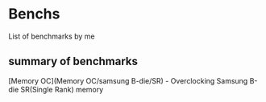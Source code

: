 # Benchs
List of benchmarks by me
## summary of benchmarks
[Memory OC](Memory OC/samsung B-die/SR) - Overclocking Samsung B-die SR(Single Rank) memory
